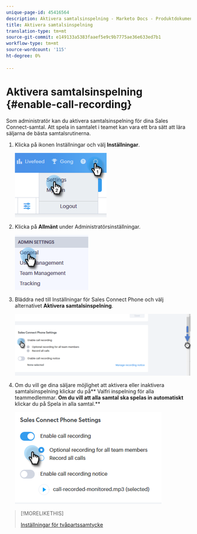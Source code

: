 ```yaml
---
unique-page-id: 45416564
description: Aktivera samtalsinspelning - Marketo Docs - Produktdokumentation
title: Aktivera samtalsinspelning
translation-type: tm+mt
source-git-commit: e149133a5383faaef5e9c9b7775ae36e633ed7b1
workflow-type: tm+mt
source-wordcount: '115'
ht-degree: 0%

---
```



# Aktivera samtalsinspelning {#enable-call-recording}

Som administratör kan du aktivera samtalsinspelning för dina Sales Connect-samtal. Att spela in samtalet i teamet kan vara ett bra sätt att lära säljarna de bästa samtalsrutinerna.

1. Klicka på ikonen Inställningar och välj **Inställningar**.

   ![](assets/one.png)

1. Klicka på **Allmänt** under Administratörsinställningar.

   ![](assets/two.png)

1. Bläddra ned till Inställningar för Sales Connect Phone och välj alternativet **Aktivera samtalsinspelning**.

   ![](assets/three.png)

1. Om du vill ge dina säljare möjlighet att aktivera eller inaktivera samtalsinspelning klickar du på** Valfri inspelning för alla teammedlemmar. **Om du vill att alla samtal ska spelas in automatiskt** klickar du på Spela in alla samtal.**

   ![](assets/four.png)

>[!MORELIKETHIS]
>
>[Inställningar för tvåpartssamtycke](http://docs.marketo.com/x/dgC1Ag)

